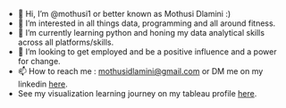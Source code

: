 - 👋 Hi, I’m @mothusi1 or better known as Mothusi Dlamini :)
- 👀 I’m interested in all things data, programming and all around fitness.
- 🌱 I’m currently learning python and honing my data analytical skills across all platforms/skills.
- 💞️ I’m looking to get employed and be a positive influence and a power for change.
- 📫 How to reach me : mothusidlamini@gmail.com or DM me on my linkedin [here](https://www.linkedin.com/in/mothusi-dlamini-624bba69/).
- See my visualization learning journey on my tableau profile [here](https://public.tableau.com/app/profile/mothusi8530).



<!---
mothusi1/mothusi1 is a ✨ special ✨ repository because its `README.md` (this file) appears on your GitHub profile.
You can click the Preview link to take a look at your changes.
--->
